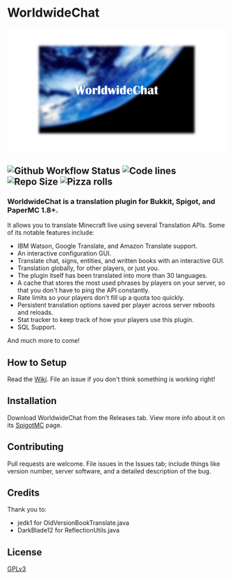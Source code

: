 # WorldwideChat 
![](https://github.com/3xpl0itz/WorldwideChat/blob/main/resources/Banner.png)
## ![Github Workflow Status](https://img.shields.io/github/workflow/status/3xpl0itz/WorldwideChat/Release%20Builds%20(Main%20Branch)?style=for-the-badge) ![Code lines](https://img.shields.io/tokei/lines/github/3xpl0itz/WorldwideChat?style=for-the-badge) ![Repo Size](https://img.shields.io/github/repo-size/3xpl0itz/WorldwideChat?style=for-the-badge) ![Pizza rolls](https://img.shields.io/badge/Mom%20brought%20pizza%20rolls-That's%20awesome-brightgreen?style=for-the-badge)
### WorldwideChat is a translation plugin for Bukkit, Spigot, and PaperMC 1.8+.
It allows you to translate Minecraft live using several Translation APIs.
Some of its notable features include:
- IBM Watson, Google Translate, and Amazon Translate support.
- An interactive configuration GUI.
- Translate chat, signs, entities, and written books with an interactive GUI.
- Translation globally, for other players, or just you.
- The plugin itself has been translated into more than 30 languages.
- A cache that stores the most used phrases by players on your server, so that you don't have to ping the API constantly.
- Rate limits so your players don't fill up a quota too quickly.
- Persistent translation options saved per player across server reboots and reloads.
- Stat tracker to keep track of how your players use this plugin.
- SQL Support.

And much more to come! 

## How to Setup
Read the [Wiki](https://github.com/3xpl0itz/WorldwideChat/wiki). File an issue if you don't think something is working right!

## Installation
Download WorldwideChat from the Releases tab. View more info about it on its [SpigotMC](https://www.spigotmc.org/resources/worldwidechat.89910/) page.

## Contributing
Pull requests are welcome. File issues in the Issues tab; include things like version number, server software, and a detailed description of the bug.

## Credits
Thank you to:
- jedk1 for OldVersionBookTranslate.java
- DarkBlade12 for ReflectionUtils.java

## License
[GPLv3](https://choosealicense.com/licenses/gpl-3.0/)
